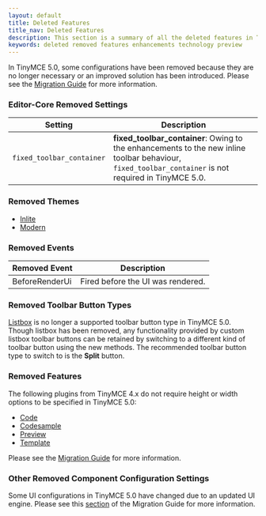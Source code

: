 ```yaml
---
layout: default
title: Deleted Features
title_nav: Deleted Features
description: This section is a summary of all the deleted features in TinyMCE 5.0 Beta.
keywords: deleted removed features enhancements technology preview
---
```


In TinyMCE 5.0, some configurations have been removed because they are no longer necessary or an improved solution has been introduced. Please see the [Migration Guide]({{site.baseurl}}/migrating-from-4x/) for more information.

### Editor-Core Removed Settings

| **Setting** | **Description** |
| ----------- | --------------- |
| `fixed_toolbar_container` | **fixed_toolbar_container**: Owing to the enhancements to the new inline toolbar behaviour, `fixed_toolbar_container` is not required in TinyMCE 5.0. |

### Removed Themes

* [Inlite]({{site.baseurl}}/migration-from-4x/#inlite)
* [Modern]({{site.baseurl}}/migration-from-4x/#modern)

### Removed Events

| **Removed Event** | **Description**|
| ----------------- | -------------- |
| BeforeRenderUi | Fired before the UI was rendered. |

### Removed Toolbar Button Types

[Listbox](https://www.tiny.cloud/docs/demo/custom-toolbar-listbox/) is no longer a supported toolbar button type in TinyMCE 5.0. Though listbox has been removed, any functionality provided by custom listbox toolbar buttons can be retained by switching to a different kind of toolbar button using the new methods. The recommended toolbar button type to switch to is the **Split** button.

### Removed Features

The following plugins from TinyMCE 4.x do not require height or width options to be specified in TinyMCE 5.0:

* [Code]({{site.baseurl}}/plugins/code/)
* [Codesample]({{site.baseurl}}plugins/codesample/)
* [Preview]({{site.baseurl}}plugins/preview/)
* [Template]({{site.baseurl}}plugins/template/)

Please see the [Migration Guide]({{site.baseurl}}/migrating-from-4x/) for more information.

### Other Removed Component Configuration Settings

Some UI configurations in TinyMCE 5.0 have changed due to an updated UI engine. Please see this [section]({{site.baseurl}}/migrating-from-4x/#otherremovedcomponentconfigurationsettings) of the Migration Guide for more information.